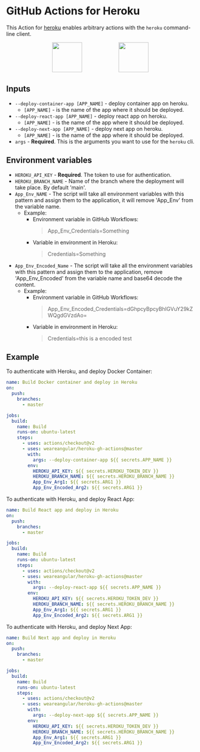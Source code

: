 # GitHub Actions for Heroku

This Action for [heroku](www.heroku.com) enables arbitrary actions with the `heroku` command-line client.

<div align="center">
<img src="https://github.githubassets.com/images/modules/site/features/actions-icon-actions.svg" height="80"></img>
&nbsp;&nbsp;
&nbsp;&nbsp;
&nbsp;&nbsp;
&nbsp;&nbsp;
&nbsp;&nbsp;
&nbsp;&nbsp;
&nbsp;&nbsp;
&nbsp;&nbsp;
<img src="https://www3.assets.heroku.com/assets/logo-purple-08fb38cebb99e3aac5202df018eb337c5be74d5214768c90a8198c97420e4201.svg" height="80"></img>
</div>

## Inputs

- `--deploy-container-app [APP_NAME]` - deploy container app on heroku.
  - `[APP_NAME]` - is the name of the app where it should be deployed.
- `--deploy-react-app [APP_NAME]` - deploy react app on heroku.
  - `[APP_NAME]` - is the name of the app where it should be deployed.
- `--deploy-next-app [APP_NAME]` - deploy next app on heroku.
  - `[APP_NAME]` - is the name of the app where it should be deployed.
- `args` - **Required**. This is the arguments you want to use for the `heroku` cli.

## Environment variables

- `HEROKU_API_KEY` - **Required**. The token to use for authentication.
- `HEROKU_BRANCH_NAME` - Name of the branch where the deployment will take place. By default 'main'.
- `App_Env_NAME` - The script will take all environment variables with this pattern and assign them to the application, it will remove 'App_Env' from the variable name.
  - Example:
    - Environment variable in GitHub Workflows:
      > App_Env_Credentials=Something
    - Variable in environment in Heroku:
      > Credentials=Something
- `App_Env_Encoded_Name` - The script will take all the environment variables with this pattern and assign them to the application, remove 'App_Env_Encoded' from the variable name and base64 decode the content.
  - Example:
    - Environment variable in GitHub Workflows:
      > App_Env_Encoded_Credentials=dGhpcyBpcyBhIGVuY29kZWQgdGVzdAo=
    - Variable in environment in Heroku:
      > Credentials=this is a encoded test

## Example

To authenticate with Heroku, and deploy Docker Container:

```yaml
name: Build Docker container and deploy in Heroku
on:
  push:
    branches:
      - master

jobs:
  build:
    name: Build
    runs-on: ubuntu-latest
    steps:
      - uses: actions/checkout@v2
      - uses: weareangular/heroku-gh-actions@master
        with:
          args: --deploy-container-app ${{ secrets.APP_NAME }}
        env:
          HEROKU_API_KEY: ${{ secrets.HEROKU_TOKEN_DEV }}
          HEROKU_BRANCH_NAME: ${{ secrets.HEROKU_BRANCH_NAME }}
          App_Env_Arg1: ${{ secrets.ARG1 }}
          App_Env_Encoded_Arg2: ${{ secrets.ARG1 }}
```

To authenticate with Heroku, and deploy React App:

```yaml
name: Build React app and deploy in Heroku
on:
  push:
    branches:
      - master

jobs:
  build:
    name: Build
    runs-on: ubuntu-latest
    steps:
      - uses: actions/checkout@v2
      - uses: weareangular/heroku-gh-actions@master
        with:
          args: --deploy-react-app ${{ secrets.APP_NAME }}
        env:
          HEROKU_API_KEY: ${{ secrets.HEROKU_TOKEN_DEV }}
          HEROKU_BRANCH_NAME: ${{ secrets.HEROKU_BRANCH_NAME }}
          App_Env_Arg1: ${{ secrets.ARG1 }}
          App_Env_Encoded_Arg2: ${{ secrets.ARG1 }}
```

To authenticate with Heroku, and deploy Next App:

```yaml
name: Build Next app and deploy in Heroku
on:
  push:
    branches:
      - master

jobs:
  build:
    name: Build
    runs-on: ubuntu-latest
    steps:
      - uses: actions/checkout@v2
      - uses: weareangular/heroku-gh-actions@master
        with:
          args: --deploy-next-app ${{ secrets.APP_NAME }}
        env:
          HEROKU_API_KEY: ${{ secrets.HEROKU_TOKEN_DEV }}
          HEROKU_BRANCH_NAME: ${{ secrets.HEROKU_BRANCH_NAME }}
          App_Env_Arg1: ${{ secrets.ARG1 }}
          App_Env_Encoded_Arg2: ${{ secrets.ARG1 }}
```
